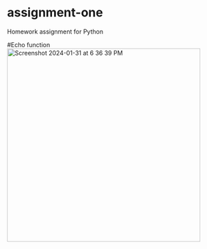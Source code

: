 # assignment-one
Homework assignment for Python

#Echo function
<img width="452" alt="Screenshot 2024-01-31 at 6 36 39 PM" src="https://github.com/arjoseven/assignment-one/assets/158103825/05297f5a-fb6d-4f3e-9c1d-f4019b5c2a9f">
